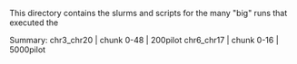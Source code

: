This directory contains the slurms and scripts for the many "big" runs that executed the 

Summary:
chr3_chr20 | chunk 0-48 | 200pilot
chr6_chr17 | chunk 0-16 | 5000pilot